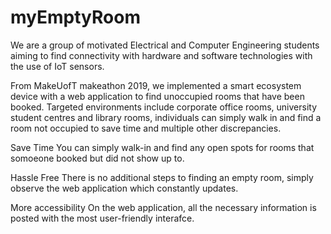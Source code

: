 # myEmptyRoom

We are a group of motivated Electrical and Computer Engineering students aiming to find connectivity with hardware and software technologies with the use of IoT sensors.

From MakeUofT makeathon 2019, we implemented a smart ecosystem device with a web application to find unoccupied rooms that have been booked. Targeted environments include corporate office rooms, university student centres and library rooms, individuals can simply walk in and find a room not occupied to save time and multiple other discrepancies.

Save Time
You can simply walk-in and find any open spots for rooms that somoeone booked but did not show up to.

Hassle Free
There is no additional steps to finding an empty room, simply observe the web application which constantly updates.

More accessibility
On the web application, all the necessary information is posted with the most user-friendly interafce.
